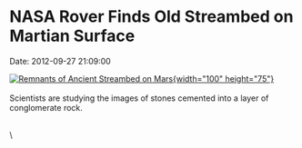 NASA Rover Finds Old Streambed on Martian Surface
=================================================

Date: 2012-09-27 21:09:00

[![Remnants of Ancient Streambed on
Mars](http://www.jpl.nasa.gov/images/msl/20120927/pia16156-th.jpg){width="100"
height="75"}](http://www.jpl.nasa.gov/news/news.cfm?release=2012-305&rn=news.xml&rst=3533)\
\
Scientists are studying the images of stones cemented into a layer of
conglomerate rock.

\
\
